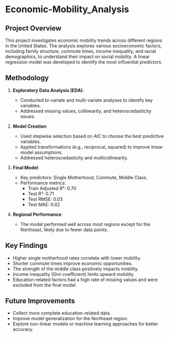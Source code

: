# Economic-Mobility_Analysis

## Project Overview

This project investigates economic mobility trends across different regions in the United States. The analysis explores various socioeconomic factors, including family structure, commute times, income inequality, and racial demographics, to understand their impact on social mobility. A linear regression model was developed to identify the most influential predictors.

## Methodology

1. **Exploratory Data Analysis (EDA)**:
   - Conducted bi-variate and multi-variate analyses to identify key variables.
   - Addressed missing values, collinearity, and heteroscedasticity issues.

2. **Model Creation**:
   - Used stepwise selection based on AIC to choose the best predictive variables.
   - Applied transformations (e.g., reciprocal, squared) to improve linear model assumptions.
   - Addressed heteroscedasticity and multicollinearity.

3. **Final Model**:
   - Key predictors: Single Motherhood, Commute, Middle Class.
   - Performance metrics:
     - Train Adjusted R²: 0.70
     - Test R²: 0.71
     - Test RMSE: 0.03
     - Test MAE: 0.02

4. **Regional Performance**:
   - The model performed well across most regions except for the Northeast, likely due to fewer data points.

## Key Findings

- Higher single motherhood rates correlate with lower mobility.
- Shorter commute times improve economic opportunities.
- The strength of the middle class positively impacts mobility.
- Income inequality (Gini coefficient) limits upward mobility.
- Education-related factors had a high rate of missing values and were excluded from the final model.

## Future Improvements

- Collect more complete education-related data.
- Improve model generalization for the Northeast region.
- Explore non-linear models or machine learning approaches for better accuracy.
